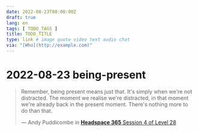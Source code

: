 ```yaml
---
date: 2022-08-23T00:00:00Z
draft: true
lang: en
tags: [ TODO_TAGS ]
title: TODO_TITLE
type: link # image quote video text audio chat
via: "[Who](http://example.com)"
---
```



# 2022-08-23 being-present


 > Remember, being present means just that. It's simply when we're not distracted. The moment we realise we're distracted, in that moment we're already back in the present moment. There's nothing more to do than that.
>
> — Andy Puddicombe in [**Headspace 365**
Session 4 of Level 28](https://my.headspace.com/player/79?authorId=1&contentId=270&contentType=COURSE&mode=meditate&startIndex=288)
